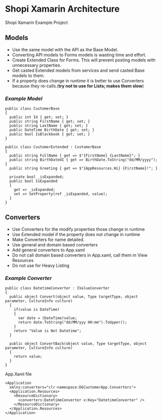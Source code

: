 # Shopi Xamarin Architecture
Shopi Xamarin Example Project
## Models
- Use the same model with the API as the Base Model.
- Converting API models to Forms models is wasting time and effort.
- Create Extended Class for Forms. This will prevent posting models with unnecessary properties.
- Get casted Extended models from services and send casted Base models to them.
- If a property does change in runtime it is better to use Converters because they re-calls.(**try not to use for Lists; makes them slow**)
### *Example Model*
```
public class CustomerBase
{
  public int Id { get; set; }
  public string FirstName { get; set; }
  public string LastName { get; set; }
  public DateTime BirthDate { get; set; }
  public bool IsBlackbook { get; set; }
}

public class CustomerExtended : CustomerBase
{
  public string FullName { get => $"{FirstName} {LastName}"; }
  public string BirthDateUI { get => BirthDate.ToString("dd/MM/yyyy"); }
  public string Greeting { get => $"{AppResources.Hi} {FirstName}!"; }
  
  private bool _isExpanded;
  public bool IsExpanded
  {
    get => _isExpanded;
    set => SetProperty(ref _isExpanded, value);
  }
}
```

## Converters
- Use Converters for the modify properties those change in runtime
- Use Extended model if the property does not change in runtime
- Make Converters for name detailed.
- Use general and domain based converters
- Add general converters to App.xaml
- Do not call domain based converters in App.xaml, call them in View Resources
- Do not use for Heavy Listing

### *Example Converter*
```
public class DatetimeConverter : IValueConverter
{
  public object Convert(object value, Type targetType, object parameter, CultureInfo culture)
  {
    if(value is DateTime)
    {
      var date = (DateTime)value;
      return date.ToString("dd/MM/yyy HH:mm").ToUpper();
    }
    return "Value is Not Datetime";
  }
  
  public object ConvertBack(object value, Type targetType, object parameter, CultureInfo culture)
  {
    return value;
  }
}
```
App.Xaml file
```
<Application
  xmlns:converters="clr-namespace:DGCustomerApp.Converters">
  <Application.Resources>
    <ResourceDictionary>
      <converters:DatetimeConverter x:Key="DatetimeConverter" />
    </ResourceDictionary>
  </Application.Resources>
</Application>
```
